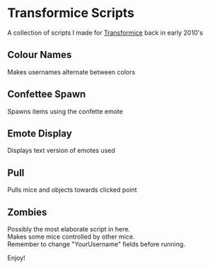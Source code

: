# Transformice Scripts

A collection of scripts I made for [Transformice](https://www.transformice.com/) back in early 2010's

## Colour Names
Makes usernames alternate between colors

## Confettee Spawn
Spawns items using the confette emote

## Emote Display
Displays text version of emotes used

## Pull
Pulls mice and objects towards clicked point

## Zombies
Possibly the most elaborate script in here.  
Makes some mice controlled by other mice.  
Remember to change "YourUsername" fields before running.

Enjoy!

